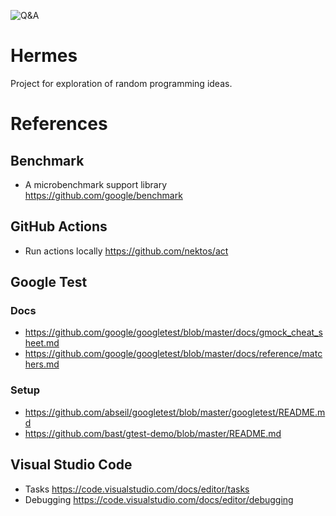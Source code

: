 ![Q&A](https://github.com/unitatem/hermes/workflows/Q&A/badge.svg?branch=master)

# Hermes
Project for exploration of random programming ideas.

# References
## Benchmark
- A microbenchmark support library
  https://github.com/google/benchmark

## GitHub Actions
- Run actions locally
  https://github.com/nektos/act

## Google Test
### Docs
- https://github.com/google/googletest/blob/master/docs/gmock_cheat_sheet.md
- https://github.com/google/googletest/blob/master/docs/reference/matchers.md
### Setup
- https://github.com/abseil/googletest/blob/master/googletest/README.md
- https://github.com/bast/gtest-demo/blob/master/README.md

## Visual Studio Code
- Tasks
  https://code.visualstudio.com/docs/editor/tasks
- Debugging
  https://code.visualstudio.com/docs/editor/debugging
